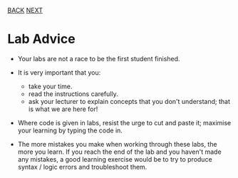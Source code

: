 [BACK](/topics/topic01/lab01/00.html) [NEXT](/topics/topic01/lab01/02.html)

# Lab Advice

- Your labs are not a race to be the first student finished.

- It is very important that you:
    - take your time.
    - read the instructions carefully.
    - ask your lecturer to explain concepts that you don't understand; that is what we are here for!


- Where code is given in labs, resist the urge to cut and paste it; maximise your learning by typing the code in.

- The more mistakes you make when working through these labs, the more you learn.  If you reach the end of the lab and you haven't made any mistakes, a good learning exercise would be to try to produce syntax / logic errors and troubleshoot them. 

